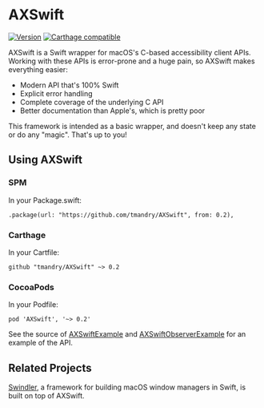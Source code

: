 # AXSwift

[![Version](https://cocoapod-badges.herokuapp.com/v/AXSwift/badge.svg)](https://cocoapods.org/pods/AXSwift)
[![Carthage compatible](https://img.shields.io/badge/Carthage-compatible-4BC51D.svg?style=flat)](https://github.com/Carthage/Carthage)

AXSwift is a Swift wrapper for macOS's C-based accessibility client APIs. Working with these APIs is
error-prone and a huge pain, so AXSwift makes everything easier:

- Modern API that's 100% Swift
- Explicit error handling
- Complete coverage of the underlying C API
- Better documentation than Apple's, which is pretty poor

This framework is intended as a basic wrapper, and doesn't keep any state or do any "magic".
That's up to you!

## Using AXSwift

### SPM
In your Package.swift:
```
.package(url: "https://github.com/tmandry/AXSwift", from: 0.2),
```

### Carthage
In your Cartfile:
```
github "tmandry/AXSwift" ~> 0.2
```

### CocoaPods
In your Podfile:
```
pod 'AXSwift', '~> 0.2'
```

See the source of [AXSwiftExample](https://github.com/tmandry/AXSwift/blob/master/AXSwiftExample/AppDelegate.swift)
and [AXSwiftObserverExample](https://github.com/tmandry/AXSwift/blob/master/AXSwiftObserverExample/AppDelegate.swift)
for an example of the API.

## Related Projects

[Swindler](https://github.com/tmandry/Swindler), a framework for building macOS window managers in Swift,
is built on top of AXSwift.
